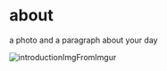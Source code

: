# about
a photo and a paragraph about your day

![introductionImgFromImgur](http://i.imgur.com/xzxWamh.jpg)
